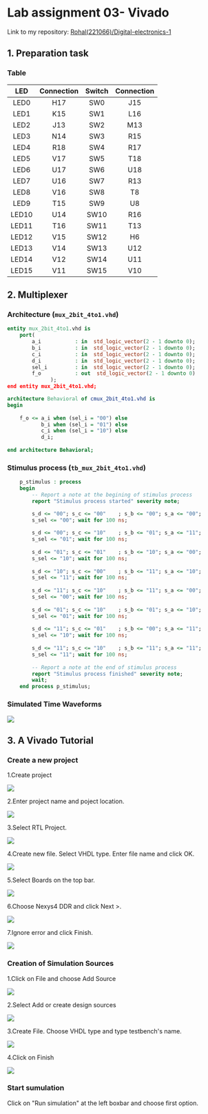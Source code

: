 # Lab assignment 03- Vivado

Link to my repository: [Rohal(221066)/Digital-electronics-1](https://github.com/221066/Digital-electronics-1)

## 1. Preparation task

### Table  

| **LED** | **Connection** | **Switch** | **Connection** | 
| :-: | :-: | :-: | :-: |
| LED0 | H17 | SW0 | J15 |
| LED1 | K15 | SW1 | L16 |
| LED2 | J13 | SW2 | M13 |
| LED3 | N14 | SW3 | R15 |
| LED4 | R18 | SW4 | R17 |
| LED5 | V17 | SW5 | T18 |
| LED6 | U17 | SW6 | U18 |
| LED7 | U16 | SW7 | R13 |
| LED8 | V16 | SW8 | T8 |
| LED9 | T15 | SW9 | U8 |
| LED10 | U14 | SW10 | R16 |
| LED11 | T16 | SW11 | T13 |
| LED12 | V15 | SW12 | H6 |
| LED13 | V14 | SW13 | U12 |
| LED14 | V12 | SW14 | U11 |
| LED15 | V11 | SW15 | V10 |

## 2. Multiplexer

### Architecture (`mux_2bit_4to1.vhd`)

```vhdl
entity mux_2bit_4to1.vhd is
    port(
        a_i           : in  std_logic_vector(2 - 1 downto 0);
        b_i           : in  std_logic_vector(2 - 1 downto 0);
        c_i           : in  std_logic_vector(2 - 1 downto 0);
        d_i           : in  std_logic_vector(2 - 1 downto 0);
        sel_i         : in  std_logic_vector(2 - 1 downto 0);
        f_o           : out  std_logic_vector(2 - 1 downto 0)
              );
end entity mux_2bit_4to1.vhd;

architecture Behavioral of cmux_2bit_4to1.vhd is
begin
    
    f_o <= a_i when (sel_i = "00") else  
           b_i when (sel_i = "01") else
           c_i when (sel_i = "10") else
           d_i;
   
end architecture Behavioral;
```

### Stimulus process (`tb_mux_2bit_4to1.vhd`)

```vhdl
    p_stimulus : process
    begin
        -- Report a note at the begining of stimulus process
        report "Stimulus process started" severity note;

        s_d <= "00"; s_c <= "00"    ; s_b <= "00"; s_a <= "00";
        s_sel <= "00"; wait for 100 ns;
        
        s_d <= "00"; s_c <= "10"    ; s_b <= "01"; s_a <= "11";
        s_sel <= "01"; wait for 100 ns;
        
        s_d <= "01"; s_c <= "01"    ; s_b <= "10"; s_a <= "00";
        s_sel <= "10"; wait for 100 ns;
        
        s_d <= "10"; s_c <= "00"    ; s_b <= "11"; s_a <= "10";
        s_sel <= "11"; wait for 100 ns;
        
        s_d <= "11"; s_c <= "10"    ; s_b <= "11"; s_a <= "00";
        s_sel <= "00"; wait for 100 ns;
        
        s_d <= "01"; s_c <= "10"    ; s_b <= "01"; s_a <= "10";
        s_sel <= "01"; wait for 100 ns;
        
        s_d <= "11"; s_c <= "01"    ; s_b <= "00"; s_a <= "11";
        s_sel <= "10"; wait for 100 ns;
        
        s_d <= "11"; s_c <= "10"    ; s_b <= "11"; s_a <= "11";
        s_sel <= "11"; wait for 100 ns;
        
        -- Report a note at the end of stimulus process
        report "Stimulus process finished" severity note;
        wait;
    end process p_stimulus;
```

### Simulated Time Waveforms

![](Screen/sig.png)

## 3. A Vivado Tutorial

### Create a new project

1.Create project

![](Screen/1s.png)

2.Enter project name and poject location.

![](Screen/2s.png)

3.Select RTL Project.

![](Screen/3s.png)

4.Create new file. Select VHDL type. Enter file name and click OK.

![](Screen/4s.png)

5.Select Boards on the top bar.

![](Screen/5s.png)

6.Choose Nexys4 DDR and click Next >.

![](Screen/6s.png)

7.Ignore error and click Finish.

![](Screen/7s.png)

### Creation of Simulation Sources

1.Click on File and choose Add Source

![](Screen/11s.png)

2.Select Add or create design sources

![](Screen/22s.png)

3.Create File. Choose VHDL type and type testbench's name.

![](Screen/33s.png) 

4.Click on Finish

![](Screen/44s.png)

### Start sumulation

Click on "Run simulation" at the left boxbar and choose first option.
